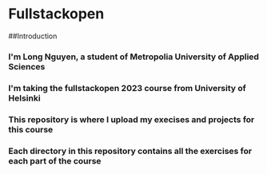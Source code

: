 # Fullstackopen
##Introduction 
### I'm Long Nguyen, a student of Metropolia University of Applied Sciences
### I'm taking the fullstackopen 2023 course from University of Helsinki
### This repository is where I upload my execises and projects for this course
### Each directory in this repository contains all the exercises for each part of the course


